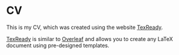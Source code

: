 # CV
This is my CV, which was created using the website [TexReady](https://www.texready.ir/). 

[TexReady](https://www.texready.ir/)  is similar to [Overleaf](https://www.overleaf.com) and allows you to create any LaTeX document using pre-designed templates.
